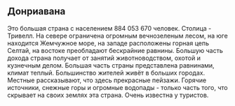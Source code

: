Донриавана
---
Это большая страна с населением 884 053 670 человек.
Столица - Тривелл.
На севере ограничена огромным вечнозеленым лесом, на юге находится Жемчужное море, на западе расположены горная цепь Селтай, на востоке преобладают бескрайние равнины.
Большую часть дохода страна получает от занятий животноводством, охотой и кузнечным делом.
Большая часть страны представлена равнинами, климат теплый. Большинство жителей живёт в больших городах.
Местные рассказывают, что здесь прекрасные пейзажи. Горячие источники, снежные горы и огромные водопады - только часть того, что скрывает на своих землях эта страна.
Очень известна у туристов.
